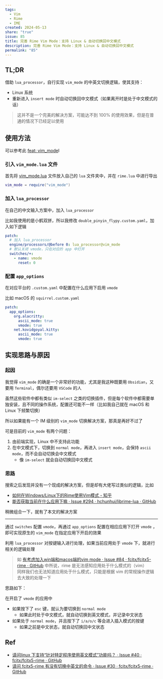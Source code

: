 ```yaml
---  
tags:  
  - Vim  
  - Rime  
  - IME  
created: 2024-05-13
share: "true"  
issue: 85
title: 完善 Rime Vim Mode：支持 Linux & 自动切换回中文模式
description: 完善 Rime Vim Mode：支持 Linux & 自动切换回中文模式
permalink: "85"
---  
```

  
## TL;DR  
  
借助 `lua_processor`，自行实现 `vim_mode` 的中英文切换逻辑，使其支持：  
- Linux 系统  
- 重新进入 `insert mode` 时自动切换回中文模式（如果离开时是处于中文模式的话）  
  
> 这并不是一个完美的解决方案，可能达不到 100% 的使用效果，但是在普通的情况下已经足以使用  
  
## 使用方法  
  
可以参考此 [feat: vim\_mode](https://github.com/lei4519/rime-ice/commit/6a5db99263f5e2fef9fcddc628cbe1a639bdf18d)I  
  
### 引入 `vim_mode.lua` 文件  
  
首先将 [vim_mode.lua](https://github.com/lei4519/rime-ice/blob/main/lua/vim_mode.lua) 文件放入自己的 `lua` 文件夹中，并在 `rime.lua` 中进行导出  
  
```lua  
vim_mode = require("vim_mode")  
```  
  
### 加入 `lua_processor`  
  
在自己的中文输入方案中，加入 `lua_processor`  
  
比如我使用的是小鹤双拼，所以我修改 `double_pinyin_flypy.custom.yaml`，加入如下逻辑  
  
```yaml  
patch:  
  # 加入 lua_processor  
  engine/processors/@before 0: lua_processor@vim_mode  
  # 默认关闭 vmode，只在对应的 app 中打开  
  switches/+:  
    - name: vmode  
      reset: 0  
```  
  
### 配置 `app_options`  
  
在对应平台的 `.custom.yaml` 中配置在什么应用下启用 `vmode`  
  
比如 macOS 的 `squirrel.custom.yaml`  
  
```yaml  
patch:  
  app_options:  
    org.alacritty:  
      ascii_mode: true  
      vmode: true  
    net.kovidgoyal.kitty:  
      ascii_mode: true  
      vmode: true  
```  
  
## 实现思路与原因  
  
### 起因  
  
我觉得 `vim_mode` 的确是一个非常好的功能，尤其是我这种既要用 `Obsidian`，又要用 `Terminal`，偶尔还要用 `VSCode` 的人  
  
虽然这些软件中都有类似 `im-select` 之类的切换插件，但是每个软件中都需要单独安装，且不同的操作系统，配置还可能不一样（比如我自己就在 macOS 和 Linux 下频繁切换）  
  
所以如果能有一个 IM 级别的 `vim_mode` 切换解决方案，那真是再好不过了  
  
可是目前的 `vim_mode` 有两个问题：  
1. 由前端实现，Linux 中不支持此功能  
2. 在中文模式下，切换到 `normal mode`，再进入 `insert mode`，会保持 `ascii mode`，而不会自动切换会中文模式  
	- 像 `im-select` 就会自动切换回中文模式  
  
### 思路  
  
搜索之后发现并没有一个现成的解决方案，但是却有大佬写过类似的逻辑，比如  
- [如何在Windows/Linux下的Rime使用Vim模式 - 知乎](https://zhuanlan.zhihu.com/p/654489636)  
- [能否获取当前在什么应用下嘛 · Issue #294 · hchunhui/librime-lua · GitHub](https://github.com/hchunhui/librime-lua/issues/294)  
  
稍微组合一下，就有了本文的解决方案  
  
---  
  
通过 `switches` 配置 `vmode`，再通过 `app_options` 配置在相应应用下打开 `vmode` ，即可实现原生的 `vim_mode` 在指定应用下开启的效果  
  
利用 `lua_processor` 对按键输入进行处理，如果当前应用处于 `vmode` 下，就进行相关的逻辑处理  
  
> 如 [有考虑加入win端和macos端的vim mode · Issue #84 · fcitx/fcitx5-rime · GitHub](https://github.com/fcitx/fcitx5-rime/issues/84) 中所说，rime 是无法感知应用处于什么模式的（vim）    
> 同样我们也无法知道应用处于什么模式，只能是根据 vim 的常规操作逻辑去大致的处理一下  
  
思路如下：  
  
在开启了 `vmode` 的应用中  
- 如果按下了 `esc` 键，就认为要切换到 `normal mode`  
	- 如果此时处于中文模式，就自动切换到英文模式，并记录中文状态  
- 如果处于 `normal mode`，并且按下了 `i/a/o/c` 等会进入插入模式的按键  
	- 如果之前是中文状态，就自动切换回中文状态  
  
## Ref  
  
- [请问linux 下支持“针对特定程序使用英文模式”功能吗？ · Issue #40 · fcitx/fcitx5-rime · GitHub](https://github.com/fcitx/fcitx5-rime/issues/40)  
- [请问 fcitx5-rime 有没有切换中英文的命令 · Issue #30 · fcitx/fcitx5-rime · GitHub](https://github.com/fcitx/fcitx5-rime/issues/30)  
